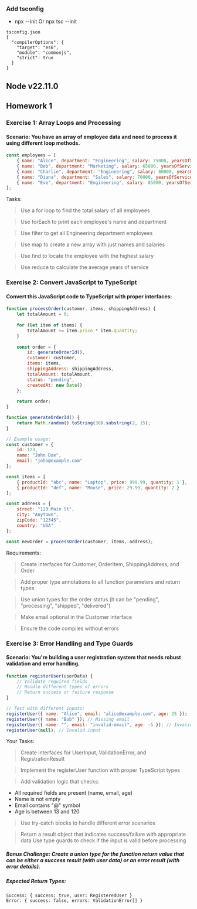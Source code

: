 ### Add tsconfig 
- npx --init Or npx tsc --init

```
tsconfig.json
{
  "compilerOptions": {
    "target": "es6",
    "module": "commonjs",
    "strict": true
  }
}
```

## Node v22.11.0

## Homework 1
### Exercise 1: Array Loops and Processing
#### Scenario: You have an array of employee data and need to process it using different loop methods.

```javascript
const employees = [
    { name: "Alice", department: "Engineering", salary: 75000, yearsOfService: 3 },
    { name: "Bob", department: "Marketing", salary: 65000, yearsOfService: 5 },
    { name: "Charlie", department: "Engineering", salary: 80000, yearsOfService: 2 },
    { name: "Diana", department: "Sales", salary: 70000, yearsOfService: 4 },
    { name: "Eve", department: "Engineering", salary: 85000, yearsOfService: 6 }
];
```

Tasks:
> Use a for loop to find the total salary of all employees

> Use forEach to print each employee's name and department

> Use filter to get all Engineering department employees

> Use map to create a new array with just names and salaries

> Use find to locate the employee with the highest salary

> Use reduce to calculate the average years of service

### Exercise 2: Convert JavaScript to TypeScript
#### Convert this JavaScript code to TypeScript with proper interfaces:

```javascript
function processOrder(customer, items, shippingAddress) {
    let totalAmount = 0;
    
    for (let item of items) {
        totalAmount += item.price * item.quantity;
    }
    
    const order = {
        id: generateOrderId(),
        customer: customer,
        items: items,
        shippingAddress: shippingAddress,
        totalAmount: totalAmount,
        status: "pending",
        createdAt: new Date()
    };
    
    return order;
}

function generateOrderId() {
    return Math.random().toString(36).substring(2, 15);
}

// Example usage:
const customer = {
    id: 123,
    name: "John Doe",
    email: "john@example.com"
};

const items = [
    { productId: "abc", name: "Laptop", price: 999.99, quantity: 1 },
    { productId: "def", name: "Mouse", price: 29.99, quantity: 2 }
];

const address = {
    street: "123 Main St",
    city: "Anytown",
    zipCode: "12345",
    country: "USA"
};

const newOrder = processOrder(customer, items, address);
```

Requirements:
> Create interfaces for Customer, OrderItem, ShippingAddress, and Order

> Add proper type annotations to all function parameters and return types

> Use union types for the order status (it can be "pending", "processing", "shipped", "delivered")

> Make email optional in the Customer interface

> Ensure the code compiles without errors

### Exercise 3: Error Handling and Type Guards
#### Scenario: You're building a user registration system that needs robust validation and error handling.

```javascript
function registerUser(userData) {
    // Validate required fields
    // Handle different types of errors
    // Return success or failure response
}

// Test with different inputs:
registerUser({ name: "Alice", email: "alice@example.com", age: 25 });
registerUser({ name: "Bob" }); // Missing email
registerUser({ name: "", email: "invalid-email", age: -5 }); // Invalid data
registerUser(null); // Invalid input
```

Your Tasks:
> Create interfaces for UserInput, ValidationError, and RegistrationResult

> Implement the registerUser function with proper TypeScript types

> Add validation logic that checks:
- All required fields are present (name, email, age)
- Name is not empty
- Email contains "@" symbol
- Age is between 13 and 120

> Use try-catch blocks to handle different error scenarios

> Return a result object that indicates success/failure with appropriate data
> Use type guards to check if the input is valid before processing

##### Bonus Challenge: Create a union type for the function return value that can be either a success result (with user data) or an error result (with error details).
##### Expected Return Types:
```
Success: { success: true, user: RegisteredUser }
Error: { success: false, errors: ValidationError[] }
```
